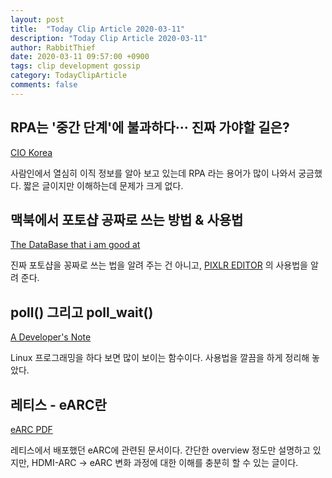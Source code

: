 ```yaml
---
layout: post
title:  "Today Clip Article 2020-03-11"
description: "Today Clip Article 2020-03-11"
author: RabbitThief
date: 2020-03-11 09:57:00 +0900
tags: clip development gossip 
category: TodayClipArticle
comments: false
---	
```



## RPA는 '중간 단계'에 불과하다··· 진짜 가야할 길은?

[CIO Korea](http://www.ciokorea.com/print/146406)

사람인에서 열심히 이직 정보를 알아 보고 있는데 RPA 라는 용어가 많이 나와서 궁금했다.  짧은 글이지만 이해하는데 문제가 크게 없다.



## 맥북에서 포토샵 공짜로 쓰는 방법 & 사용법

[The DataBase that i am good at](https://stricky.tistory.com/189)

진짜 포토샵을 꽁짜로 쓰는 법을 알려 주는 건 아니고, [PIXLR EDITOR](https://pixlr.com) 의 사용법을 알려 준다.



## poll() 그리고 poll_wait()

[A Developer's Note](https://seokbeomkim.github.io/posts/poll-and-poll_wait)

Linux 프로그래밍을 하다 보면 많이 보이는 함수이다.  사용법을 깔끔을 하게 정리해 놓았다.



## 레티스 - eARC란 

[eARC PDF](https://rabbitthief37.github.io//assets/article_images/2020-03-08/eARC.pdf)

레티스에서 배포했던 eARC에 관련된 문서이다.  간단한 overview 정도만 설명하고 있지만, HDMI-ARC -> eARC 변화 과정에 대한 이해를 충분히 할 수 있는 글이다. 




